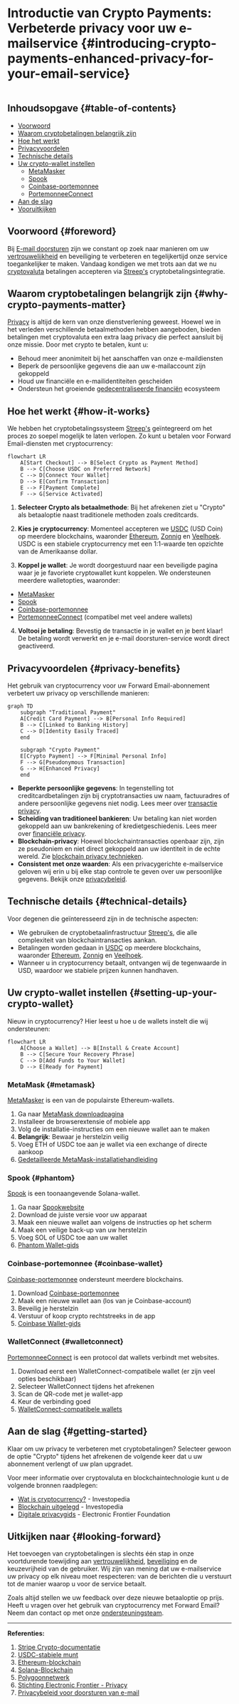 # Introductie van Crypto Payments: Verbeterde privacy voor uw e-mailservice {#introducing-crypto-payments-enhanced-privacy-for-your-email-service}

<img loading="lazy" src="/img/articles/crypto-payments.webp" alt="" class="rounded-lg" />

## Inhoudsopgave {#table-of-contents}

* [Voorwoord](#foreword)
* [Waarom cryptobetalingen belangrijk zijn](#why-crypto-payments-matter)
* [Hoe het werkt](#how-it-works)
* [Privacyvoordelen](#privacy-benefits)
* [Technische details](#technical-details)
* [Uw crypto-wallet instellen](#setting-up-your-crypto-wallet)
  * [MetaMasker](#metamask)
  * [Spook](#phantom)
  * [Coinbase-portemonnee](#coinbase-wallet)
  * [PortemonneeConnect](#walletconnect)
* [Aan de slag](#getting-started)
* [Vooruitkijken](#looking-forward)

## Voorwoord {#foreword}

Bij [E-mail doorsturen](https://forwardemail.net) zijn we constant op zoek naar manieren om uw [vertrouwelijkheid](https://en.wikipedia.org/wiki/Privacy) en beveiliging te verbeteren en tegelijkertijd onze service toegankelijker te maken. Vandaag kondigen we met trots aan dat we nu [cryptovaluta](https://en.wikipedia.org/wiki/Cryptocurrency) betalingen accepteren via [Streep's](https://stripe.com) cryptobetalingsintegratie.

## Waarom cryptobetalingen belangrijk zijn {#why-crypto-payments-matter}

[Privacy](https://en.wikipedia.org/wiki/Internet_privacy) is altijd de kern van onze dienstverlening geweest. Hoewel we in het verleden verschillende betaalmethoden hebben aangeboden, bieden betalingen met cryptovaluta een extra laag privacy die perfect aansluit bij onze missie. Door met crypto te betalen, kunt u:

* Behoud meer anonimiteit bij het aanschaffen van onze e-maildiensten
* Beperk de persoonlijke gegevens die aan uw e-mailaccount zijn gekoppeld
* Houd uw financiële en e-mailidentiteiten gescheiden
* Ondersteun het groeiende [gedecentraliseerde financiën](https://en.wikipedia.org/wiki/Decentralized_finance) ecosysteem

## Hoe het werkt {#how-it-works}

We hebben het cryptobetalingssysteem [Streep's](https://docs.stripe.com/crypto) geïntegreerd om het proces zo soepel mogelijk te laten verlopen. Zo kunt u betalen voor Forward Email-diensten met cryptocurrency:

```mermaid
flowchart LR
    A[Start Checkout] --> B[Select Crypto as Payment Method]
    B --> C[Choose USDC on Preferred Network]
    C --> D[Connect Your Wallet]
    D --> E[Confirm Transaction]
    E --> F[Payment Complete]
    F --> G[Service Activated]
```

1. **Selecteer Crypto als betaalmethode**: Bij het afrekenen ziet u "Crypto" als betaaloptie naast traditionele methoden zoals creditcards.

2. **Kies je cryptocurrency**: Momenteel accepteren we [USDC](https://en.wikipedia.org/wiki/USD_Coin) (USD Coin) op meerdere blockchains, waaronder [Ethereum](https://ethereum.org), [Zonnig](https://solana.com) en [Veelhoek](https://polygon.technology). USDC is een stabiele cryptocurrency met een 1:1-waarde ten opzichte van de Amerikaanse dollar.

3. **Koppel je wallet**: Je wordt doorgestuurd naar een beveiligde pagina waar je je favoriete cryptowallet kunt koppelen. We ondersteunen meerdere walletopties, waaronder:
* [MetaMasker](https://metamask.io)
* [Spook](https://phantom.app)
* [Coinbase-portemonnee](https://www.coinbase.com/wallet)
* [PortemonneeConnect](https://walletconnect.com) (compatibel met veel andere wallets)

4. **Voltooi je betaling**: Bevestig de transactie in je wallet en je bent klaar! De betaling wordt verwerkt en je e-mail doorsturen-service wordt direct geactiveerd.

## Privacyvoordelen {#privacy-benefits}

Het gebruik van cryptocurrency voor uw Forward Email-abonnement verbetert uw privacy op verschillende manieren:

```mermaid
graph TD
    subgraph "Traditional Payment"
    A[Credit Card Payment] --> B[Personal Info Required]
    B --> C[Linked to Banking History]
    C --> D[Identity Easily Traced]
    end

    subgraph "Crypto Payment"
    E[Crypto Payment] --> F[Minimal Personal Info]
    F --> G[Pseudonymous Transaction]
    G --> H[Enhanced Privacy]
    end
```

* **Beperkte persoonlijke gegevens**: In tegenstelling tot creditcardbetalingen zijn bij cryptotransacties uw naam, factuuradres of andere persoonlijke gegevens niet nodig. Lees meer over [transactie privacy](https://en.wikipedia.org/wiki/Privacy_coin).
* **Scheiding van traditioneel bankieren**: Uw betaling kan niet worden gekoppeld aan uw bankrekening of kredietgeschiedenis. Lees meer over [financiële privacy](https://en.wikipedia.org/wiki/Financial_privacy).
* **Blockchain-privacy**: Hoewel blockchaintransacties openbaar zijn, zijn ze pseudoniem en niet direct gekoppeld aan uw identiteit in de echte wereld. Zie [blockchain privacy technieken](https://en.wikipedia.org/wiki/Privacy_and_blockchain).
* **Consistent met onze waarden**: Als een privacygerichte e-mailservice geloven wij erin u bij elke stap controle te geven over uw persoonlijke gegevens. Bekijk onze [privacybeleid](/privacy).

## Technische details {#technical-details}

Voor degenen die geïnteresseerd zijn in de technische aspecten:

* We gebruiken de cryptobetaalinfrastructuur [Streep's](https://docs.stripe.com/crypto/stablecoin-payments), die alle complexiteit van blockchaintransacties aankan.
* Betalingen worden gedaan in [USDC](https://www.circle.com/en/usdc) op meerdere blockchains, waaronder [Ethereum](https://ethereum.org), [Zonnig](https://solana.com) en [Veelhoek](https://polygon.technology).
* Wanneer u in cryptocurrency betaalt, ontvangen wij de tegenwaarde in USD, waardoor we stabiele prijzen kunnen handhaven.

## Uw crypto-wallet instellen {#setting-up-your-crypto-wallet}

Nieuw in cryptocurrency? Hier leest u hoe u de wallets instelt die wij ondersteunen:

```mermaid
flowchart LR
    A[Choose a Wallet] --> B[Install & Create Account]
    B --> C[Secure Your Recovery Phrase]
    C --> D[Add Funds to Your Wallet]
    D --> E[Ready for Payment]
```

### MetaMask {#metamask}

[MetaMasker](https://metamask.io) is een van de populairste Ethereum-wallets.

1. Ga naar [MetaMask downloadpagina](https://metamask.io/download/)
2. Installeer de browserextensie of mobiele app
3. Volg de installatie-instructies om een nieuwe wallet aan te maken
4. **Belangrijk**: Bewaar je herstelzin veilig
5. Voeg ETH of USDC toe aan je wallet via een exchange of directe aankoop
6. [Gedetailleerde MetaMask-installatiehandleiding](https://metamask.io/faqs/)

### Spook {#phantom}

[Spook](https://phantom.app) is een toonaangevende Solana-wallet.

1. Ga naar [Spookwebsite](https://phantom.app/)
2. Download de juiste versie voor uw apparaat
3. Maak een nieuwe wallet aan volgens de instructies op het scherm
4. Maak een veilige back-up van uw herstelzin
5. Voeg SOL of USDC toe aan uw wallet
6. [Phantom Wallet-gids](https://help.phantom.app/hc/en-us/articles/4406388623251-How-to-create-a-new-wallet)

### Coinbase-portemonnee {#coinbase-wallet}

[Coinbase-portemonnee](https://www.coinbase.com/wallet) ondersteunt meerdere blockchains.

1. Download [Coinbase-portemonnee](https://www.coinbase.com/wallet/downloads)
2. Maak een nieuwe wallet aan (los van je Coinbase-account)
3. Beveilig je herstelzin
4. Verstuur of koop crypto rechtstreeks in de app
5. [Coinbase Wallet-gids](https://www.coinbase.com/learn/tips-and-tutorials/how-to-set-up-a-crypto-wallet)

### WalletConnect {#walletconnect}

[PortemonneeConnect](https://walletconnect.com) is een protocol dat wallets verbindt met websites.

1. Download eerst een WalletConnect-compatibele wallet (er zijn veel opties beschikbaar)
2. Selecteer WalletConnect tijdens het afrekenen
3. Scan de QR-code met je wallet-app
4. Keur de verbinding goed
5. [WalletConnect-compatibele wallets](https://walletconnect.com/registry/wallets)

## Aan de slag {#getting-started}

Klaar om uw privacy te verbeteren met cryptobetalingen? Selecteer gewoon de optie "Crypto" tijdens het afrekenen de volgende keer dat u uw abonnement verlengt of uw plan upgradet.

Voor meer informatie over cryptovaluta en blockchaintechnologie kunt u de volgende bronnen raadplegen:

* [Wat is cryptocurrency?](https://www.investopedia.com/terms/c/cryptocurrency.asp) - Investopedia
* [Blockchain uitgelegd](https://www.investopedia.com/terms/b/blockchain.asp) - Investopedia
* [Digitale privacygids](https://www.eff.org/issues/privacy) - Electronic Frontier Foundation

## Uitkijken naar {#looking-forward}

Het toevoegen van cryptobetalingen is slechts één stap in onze voortdurende toewijding aan [vertrouwelijkheid](https://en.wikipedia.org/wiki/Privacy), [beveiliging](https://en.wikipedia.org/wiki/Computer_security) en de keuzevrijheid van de gebruiker. Wij zijn van mening dat uw e-mailservice uw privacy op elk niveau moet respecteren: van de berichten die u verstuurt tot de manier waarop u voor de service betaalt.

Zoals altijd stellen we uw feedback over deze nieuwe betaaloptie op prijs. Heeft u vragen over het gebruik van cryptocurrency met Forward Email? Neem dan contact op met onze [ondersteuningsteam](/help).

---

**Referenties:**

1. [Stripe Crypto-documentatie](https://docs.stripe.com/crypto)
2. [USDC-stabiele munt](https://www.circle.com/en/usdc)
3. [Ethereum-blockchain](https://ethereum.org)
4. [Solana-Blockchain](https://solana.com)
5. [Polygoonnetwerk](https://polygon.technology)
6. [Stichting Electronic Frontier - Privacy](https://www.eff.org/issues/privacy)
7. [Privacybeleid voor doorsturen van e-mail](/privacy)